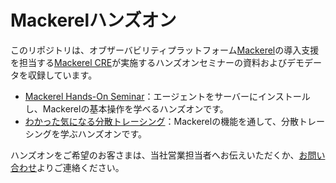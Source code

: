 # Mackerelハンズオン

このリポジトリは、オブザーバビリティプラットフォーム[Mackerel](https://ja.mackerel.io)の導入支援を担当する[Mackerel CRE](https://ja.mackerel.io/services-support/cre)が実施するハンズオンセミナーの資料およびデモデータを収録しています。

- [Mackerel Hands-On Seminar](agent/README.md)：エージェントをサーバーにインストールし、Mackerelの基本操作を学べるハンズオンです。
- [わかった気になる分散トレーシング](tracing/README.md)：Mackerelの機能を通して、分散トレーシングを学ぶハンズオンです。

ハンズオンをご希望のお客さまは、当社営業担当者へお伝えいただくか、[お問い合わせ](https://ja.mackerel.io/contact)よりご連絡ください。
